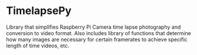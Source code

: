 # TimelapsePy
Library that simplifies Raspberry Pi Camera time lapse photography and conversion to video format. Also includes library of functions that determine how many images are necessary for certain framerates to achieve specific length of time videos, etc.
